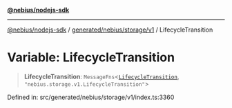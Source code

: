 [**@nebius/nodejs-sdk**](../../../../../README.md)

***

[@nebius/nodejs-sdk](../../../../../README.md) / [generated/nebius/storage/v1](../README.md) / LifecycleTransition

# Variable: LifecycleTransition

> **LifecycleTransition**: `MessageFns`\<[`LifecycleTransition`](../interfaces/LifecycleTransition.md), `"nebius.storage.v1.LifecycleTransition"`\>

Defined in: src/generated/nebius/storage/v1/index.ts:3360
